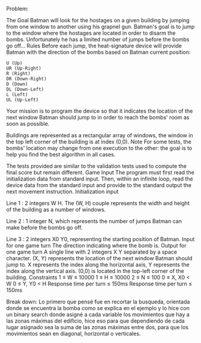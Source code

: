 Problem:

  The Goal
Batman will look for the hostages on a given building by jumping from one window to another using his grapnel gun. Batman's goal is to jump to the window where the hostages are located in order to disarm the bombs. Unfortunately he has a limited number of jumps before the bombs go off...
  Rules
Before each jump, the heat-signature device will provide Batman with the direction of the bombs based on Batman current position:

    U (Up)
    UR (Up-Right)
    R (Right)
    DR (Down-Right)
    D (Down)
    DL (Down-Left)
    L (Left)
    UL (Up-Left)


Your mission is to program the device so that it indicates the location of the next window Batman should jump to in order to reach the bombs' room as soon as possible.

Buildings are represented as a rectangular array of windows, the window in the top left corner of the building is at index (0,0).
  Note
For some tests, the bombs' location may change from one execution to the other: the goal is to help you find the best algorithm in all cases.

The tests provided are similar to the validation tests used to compute the final score but remain different.
  Game Input
The program must first read the initialization data from standard input. Then, within an infinite loop, read the device data from the standard input and provide to the standard output the next movement instruction.
Initialization input

Line 1 : 2 integers W H. The (W, H) couple represents the width and height of the building as a number of windows.

Line 2 : 1 integer N, which represents the number of jumps Batman can make before the bombs go off.

Line 3 : 2 integers X0 Y0, representing the starting position of Batman.
Input for one game turn
The direction indicating where the bomb is.
Output for one game turn
A single line with 2 integers X Y separated by a space character. (X, Y) represents the location of the next window Batman should jump to. X represents the index along the horizontal axis, Y represents the index along the vertical axis. (0,0) is located in the top-left corner of the building.
Constraints
1 ≤ W ≤ 10000
1 ≤ H ≤ 10000
2 ≤ N ≤ 100
0 ≤ X, X0 < W
0 ≤ Y, Y0 < H
Response time per turn ≤ 150ms
Response time per turn ≤ 150ms

Break down:
Lo primero que pensé fue en recortar la busqueda, orientada donde se encuentra la bomba como se explica en el ejemplo y lo hice con un binary search donde asigné a cada variable los movimientos que hay a las zonas máximas del edificio, hice eso para que dependiendo de cada lugar asignado sea la suma de las zonas máximas entre dos, para que los movimientos sean en diagonal, horizontal o verticales.
